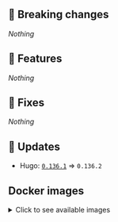 ## :loudspeaker: Breaking changes

*Nothing*


## :tada: Features

*Nothing*


## :bug: Fixes

*Nothing*


## :heartbeat: Updates

* Hugo: [`0.136.1`](https://github.com/floryn90/docker-hugo/releases/tag/0.136.1) => `0.136.2`


## Docker images

<details>
<summary>Click to see available images</summary>

This release is available from Docker Hub as project `floryn90/hugo` with the following tags:

| Alias tags                   | Version specific tags                      |
| ---------------------------- | ------------------------------------------ |
| `busybox`, `latest`          | `0.136.2-busybox`, `0.136.2`                     |
| `busybox-ci`, `ci`           | `0.136.2-busybox-ci`, `0.136.2-ci`               |
| `busybox-onbuild`, `onbuild` | `0.136.2-busybox-onbuild`, `0.136.2-onbuild`     |
| `alpine`                     | `0.136.2-alpine`                              |
| `alpine-ci`                  | `0.136.2-alpine-ci`                           |
| `alpine-onbuild`             | `0.136.2-alpine-onbuild`                      |
| `asciidoctor`                | `0.136.2-asciidoctor`                         |
| `asciidoctor-ci`             | `0.136.2-asciidoctor-ci`                      |
| `asciidoctor-onbuild`        | `0.136.2-asciidoctor-onbuild`                 |
| `pandoc`                     | `0.136.2-pandoc`                              |
| `pandoc-ci`                  | `0.136.2-pandoc-ci`                           |
| `pandoc-onbuild`             | `0.136.2-pandoc-onbuild`                      |
| `ext-alpine`                 | `0.136.2-ext-alpine`                          |
| `ext-alpine-ci`              | `0.136.2-ext-alpine-ci`                       |
| `ext-alpine-onbuild`         | `0.136.2-ext-alpine-onbuild`                  |
| `ext-asciidoctor`            | `0.136.2-ext-asciidoctor`                     |
| `ext-asciidoctor-ci`         | `0.136.2-ext-asciidoctor-ci`                  |
| `ext-asciidoctor-onbuild`    | `0.136.2-ext-asciidoctor-onbuild`             |
| `ext-pandoc`                 | `0.136.2-ext-pandoc`                          |
| `ext-pandoc-ci`              | `0.136.2-ext-pandoc-ci`                       |
| `ext-pandoc-onbuild`         | `0.136.2-ext-pandoc-onbuild`                  |
| `debian`                     | `0.136.2-debian`                              |
| `debian-ci`                  | `0.136.2-debian-ci`                           |
| `debian-onbuild`             | `0.136.2-debian-onbuild`                      |
| `ext-debian`, `ext`, `latest-ext` | `0.136.2-ext-debian`, `0.136.2-ext`         |
| `ext-debian-ci`, `ext-ci`    | `0.136.2-ext-debian-ci`, `0.136.2-ext-ci`        |
| `ext-debian-onbuild`, `ext-onbuild` | `0.136.2-ext-debian-onbuild`, `0.136.2-ext-onbuild` |
| `ubuntu`                     | `0.136.2-ubuntu`                            |
| `ubuntu-ci`                  | `0.136.2-ubuntu-ci`                         |
| `ubuntu-onbuild`             | `0.136.2-ubuntu-onbuild`                    |
| `ext-ubuntu`                 | `0.136.2-ext-ubuntu`                        |
| `ext-ubuntu-ci`              | `0.136.2-ext-ubuntu-ci`                     |
| `ext-ubuntu-onbuild`         | `0.136.2-ext-ubuntu-onbuild`                |
</details>